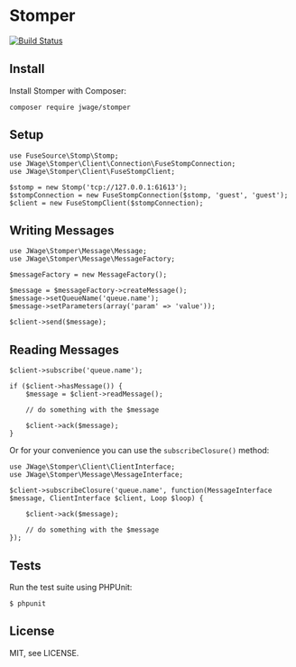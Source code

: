Stomper
=======

[![Build Status](https://secure.travis-ci.org/jwage/stomper.png?branch=master)](http://travis-ci.org/jwage/stomper)

## Install

Install Stomper with Composer:

    composer require jwage/stomper

## Setup

    use FuseSource\Stomp\Stomp;
    use JWage\Stomper\Client\Connection\FuseStompConnection;
    use JWage\Stomper\Client\FuseStompClient;

    $stomp = new Stomp('tcp://127.0.0.1:61613');
    $stompConnection = new FuseStompConnection($stomp, 'guest', 'guest');
    $client = new FuseStompClient($stompConnection);

## Writing Messages

    use JWage\Stomper\Message\Message;
    use JWage\Stomper\Message\MessageFactory;

    $messageFactory = new MessageFactory();

    $message = $messageFactory->createMessage();
    $message->setQueueName('queue.name');
    $message->setParameters(array('param' => 'value'));

    $client->send($message);

## Reading Messages

    $client->subscribe('queue.name');

    if ($client->hasMessage()) {
        $message = $client->readMessage();

        // do something with the $message

        $client->ack($message);
    }

Or for your convenience you can use the `subscribeClosure()` method:

    use JWage\Stomper\Client\ClientInterface;
    use JWage\Stomper\Message\MessageInterface;

    $client->subscribeClosure('queue.name', function(MessageInterface $message, ClientInterface $client, Loop $loop) {

        $client->ack($message);

        // do something with the $message
    });

## Tests

Run the test suite using PHPUnit:

    $ phpunit

## License

MIT, see LICENSE.
